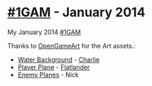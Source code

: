 [#1GAM](http://onegameamonth.com/) - January 2014
=====================

My January 2014 [#1GAM](http://onegameamonth.com/)

Thanks to [OpenGameArt](http://opengameart.org/) for the Art assets.:
- [Water Background](http://opengameart.org/content/cartoon-waves-animated) - [Charlie](http://opengameart.org/users/charlie)
- [Player Plane](http://opengameart.org/content/airplane) - [Flatlander](http://opengameart.org/users/flatlander)
- [Enemy Planes](http://opengameart.org/content/fighter-planes-ww2-theme) - Nick